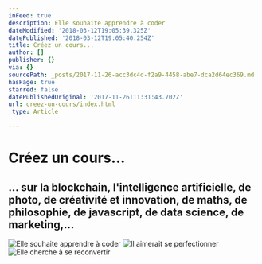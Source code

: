 ```yaml
---
inFeed: true
description: Elle souhaite apprendre à coder
dateModified: '2018-03-12T19:05:39.325Z'
datePublished: '2018-03-12T19:05:40.254Z'
title: Créez un cours...
author: []
publisher: {}
via: {}
sourcePath: _posts/2017-11-26-acc3dc4d-f2a9-4458-abe7-dca2d64ec369.md
hasPage: true
starred: false
datePublishedOriginal: '2017-11-26T11:31:43.702Z'
url: creez-un-cours/index.html
_type: Article

---
```

# **Créez un cours...**

## ... sur la blockchain, l'intelligence artificielle, de photo, de créativité et innovation, de maths, de philosophie, de javascript, de data science, de marketing,...
![Elle souhaite apprendre à coder](https://the-grid-user-content.s3-us-west-2.amazonaws.com/f5798427-0de0-4477-ac03-81adc8459235.jpg)
![Il aimerait se perfectionner](https://s3-us-west-2.amazonaws.com/the-grid-img/p/209528a0ca451f1d6618bb2716342397041f8b9a.jpg)
![Elle cherche à se reconvertir](https://the-grid-user-content.s3-us-west-2.amazonaws.com/9c8cd06c-3e0f-49dc-a2ed-ab1bbba6de1b.png)